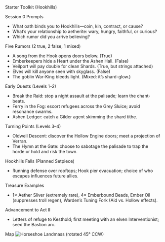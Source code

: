 Starter Toolkit (Hookhills)

Session 0 Prompts
- What oath binds you to Hookhills—coin, kin, contract, or cause?
- What’s your relationship to aetherite: wary, hungry, faithful, or curious?
- Which rumor did you arrive believing?

Five Rumors (2 true, 2 false, 1 mixed)
- A song from the Hook opens doors below. (True)
- Emberkeepers hide a Heart under the Ashen Hall. (False)
- Veilport will pay double for clean Shards. (True, but strings attached)
- Elves will kill anyone seen with skyglass. (False)
- The goblin War-King bleeds light. (Mixed: it’s shard-glow.)

Early Quests (Levels 1–2)
- Break the Raid: stop a night assault at the palisade; learn the chant-beats.
- Ferry in the Fog: escort refugees across the Grey Sluice; avoid resonance swarms.
- Ashen Ledger: catch a Gilder agent skimming the shard tithe.

Turning Points (Levels 3–4)
- Oldwell Descent: discover the Hollow Engine doors; meet a projection of Verran.
- The Hymn at the Gate: choose to sabotage the palisade to trap the horde or hold and risk the town.

Hookhills Falls (Planned Setpiece)
- Running defense over rooftops; Hook pier evacuation; choice of who escapes influences future allies.

Treasure Examples
- 1× Aether Sliver (extremely rare), 4× Emberbound Beads, Ember Oil (suppresses troll regen), Warden’s Tuning Fork (Aid vs. Hollow effects).

Advancement to Act II
- Letters of refuge to Kesthold; first meeting with an elven Interventionist; seed the Bastion arc.

Map
![Horseshoe Landmass (rotated 45° CCW)](maps/horseshoe_map.svg)
